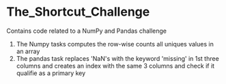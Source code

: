 # The_Shortcut_Challenge
Contains code related to a NumPy and Pandas challenge

1. The Numpy tasks computes the row-wise counts all uniques values in an array
2. The pandas task replaces 'NaN's with the keyword 'missing' in 1st three columns and creates an index with the same 3 columns and check if it qualifie as a primary key
